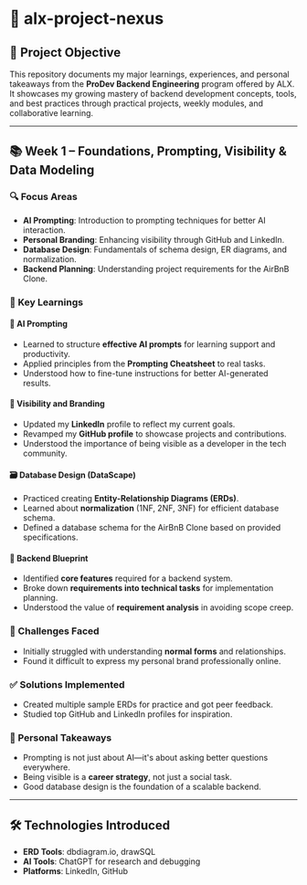 # 🧭 alx-project-nexus

## 📌 Project Objective

This repository documents my major learnings, experiences, and personal takeaways from the **ProDev Backend Engineering** program offered by ALX. It showcases my growing mastery of backend development concepts, tools, and best practices through practical projects, weekly modules, and collaborative learning.

---

## 📚 Week 1 – Foundations, Prompting, Visibility & Data Modeling

### 🔍 Focus Areas
- **AI Prompting**: Introduction to prompting techniques for better AI interaction.
- **Personal Branding**: Enhancing visibility through GitHub and LinkedIn.
- **Database Design**: Fundamentals of schema design, ER diagrams, and normalization.
- **Backend Planning**: Understanding project requirements for the AirBnB Clone.

### 🧠 Key Learnings

#### 🤖 AI Prompting
- Learned to structure **effective AI prompts** for learning support and productivity.
- Applied principles from the **Prompting Cheatsheet** to real tasks.
- Understood how to fine-tune instructions for better AI-generated results.

#### 👤 Visibility and Branding
- Updated my **LinkedIn** profile to reflect my current goals.
- Revamped my **GitHub profile** to showcase projects and contributions.
- Understood the importance of being visible as a developer in the tech community.

#### 🗃️ Database Design (DataScape)
- Practiced creating **Entity-Relationship Diagrams (ERDs)**.
- Learned about **normalization** (1NF, 2NF, 3NF) for efficient database schema.
- Defined a database schema for the AirBnB Clone based on provided specifications.

#### 🧱 Backend Blueprint
- Identified **core features** required for a backend system.
- Broke down **requirements into technical tasks** for implementation planning.
- Understood the value of **requirement analysis** in avoiding scope creep.

### 🚧 Challenges Faced
- Initially struggled with understanding **normal forms** and relationships.
- Found it difficult to express my personal brand professionally online.

### ✅ Solutions Implemented
- Created multiple sample ERDs for practice and got peer feedback.
- Studied top GitHub and LinkedIn profiles for inspiration.

### 🌟 Personal Takeaways
- Prompting is not just about AI—it's about asking better questions everywhere.
- Being visible is a **career strategy**, not just a social task.
- Good database design is the foundation of a scalable backend.

---

## 🛠️ Technologies Introduced

- **ERD Tools**: dbdiagram.io, drawSQL
- **AI Tools**: ChatGPT for research and debugging
- **Platforms**: LinkedIn, GitHub